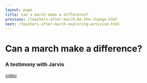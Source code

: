```yaml
---
layout: page
title: Can a march make a difference?
previous: /teachers-after-march-be-the-change.html
next: /teachers-after-march-exploring-activism.html
---
```


Can a march make a difference?
================
### A testimony with Jarvis

[video](https://youtu.be/xBmt6JBMOxk)
